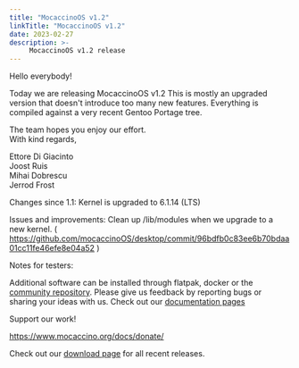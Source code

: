 ```yaml
---
title: "MocaccinoOS v1.2"
linkTitle: "MocaccinoOS v1.2"
date: 2023-02-27
description: >-
     MocaccinoOS v1.2 release
---
```


Hello everybody!

Today we are releasing MocaccinoOS v1.2
This is mostly an upgraded version that doesn't introduce too many new features. Everything is compiled against a very recent Gentoo Portage tree. 

The team hopes you enjoy our effort.  
With kind regards,  

Ettore Di Giacinto  
Joost Ruis  
Mihai Dobrescu  
Jerrod Frost  

Changes since 1.1:
Kernel is upgraded to 6.1.14 (LTS)

Issues and improvements:
Clean up /lib/modules when we upgrade to a new kernel. ( https://github.com/mocaccinoOS/desktop/commit/96bdfb0c83ee6b70bdaa01cc11fe46efe8e04a52 )

Notes for testers:

Additional software can be installed through flatpak, docker or the [community repository](https://github.com/mocaccinoOS/community-repository).
    Please give us feedback by reporting bugs or sharing your ideas with us.
    Check out our [documentation pages](https://www.mocaccino.org/docs/)

Support our work!

https://www.mocaccino.org/docs/donate/

Check out our [download page](https://github.com/mocaccinoOS/mocaccino/releases) for all recent releases.

